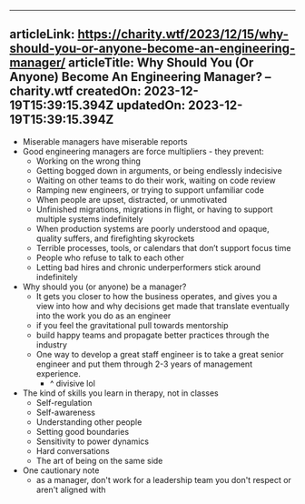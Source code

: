 -----------------------
articleLink: https://charity.wtf/2023/12/15/why-should-you-or-anyone-become-an-engineering-manager/
articleTitle: Why Should You (Or Anyone) Become An Engineering Manager? – charity.wtf
createdOn: 2023-12-19T15:39:15.394Z
updatedOn: 2023-12-19T15:39:15.394Z
-----------------------

- Miserable managers have miserable reports
- Good engineering managers are force multipliers - they prevent:
  - Working on the wrong thing
  - Getting bogged down in arguments, or being endlessly indecisive
  - Waiting on other teams to do their work, waiting on code review
  - Ramping new engineers, or trying to support unfamiliar code
  - When people are upset, distracted, or unmotivated
  - Unfinished migrations, migrations in flight, or having to support multiple systems indefinitely
  - When production systems are poorly understood and opaque, quality suffers, and firefighting skyrockets
  - Terrible processes, tools, or calendars that don’t support focus time
  - People who refuse to talk to each other
  - Letting bad hires and chronic underperformers stick around indefinitely
- Why should you (or anyone) be a manager?
  - It gets you closer to how the business operates, and gives you a view into how and why decisions get made that translate eventually into the work you do as an engineer
  - if you feel the gravitational pull towards mentorship
  - build happy teams and propagate better practices through the industry
  - One way to develop a great staff engineer is to take a great senior engineer and put them through 2-3 years of management experience.
    - ^ divisive lol
- The kind of skills you learn in therapy, not in classes
  - Self-regulation
  - Self-awareness
  - Understanding other people
  - Setting good boundaries
  - Sensitivity to power dynamics
  - Hard conversations
  - The art of being on the same side
- One cautionary note
  - as a manager, don't work for a leadership team you don't respect or aren't aligned with
